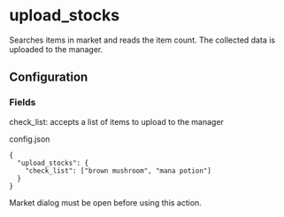 # upload_stocks

Searches items in market and reads the item count. The collected data is uploaded to the manager.

## Configuration

### Fields

check_list: accepts a list of items to upload to the manager

config.json

```
{
  "upload_stocks": {
    "check_list": ["brown mushroom", "mana potion"]
  }
}
```

Market dialog must be open before using this action.
